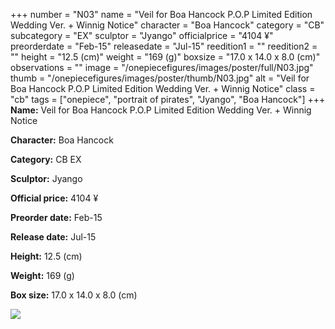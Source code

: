 +++
number = "N03"
name = "Veil for Boa Hancock P.O.P Limited Edition Wedding Ver. &#43; Winnig Notice"
character = "Boa Hancock"
category = "CB"
subcategory = "EX"
sculptor = "Jyango"
officialprice = "4104 ¥"
preorderdate = "Feb-15"
releasedate = "Jul-15"
reedition1 = ""
reedition2 = ""
height = "12.5 (cm)"
weight = "169 (g)"
boxsize = "17.0 x 14.0 x 8.0 (cm)"
observations = ""
image = "/onepiecefigures/images/poster/full/N03.jpg"
thumb = "/onepiecefigures/images/poster/thumb/N03.jpg"
alt = "Veil for Boa Hancock P.O.P Limited Edition Wedding Ver. &#43; Winnig Notice"
class = "cb"
tags = ["onepiece", "portrait of pirates", "Jyango", "Boa Hancock"]
+++
**Name:** Veil for Boa Hancock P.O.P Limited Edition Wedding Ver. &#43; Winnig Notice

**Character:** Boa Hancock

**Category:** CB  EX 

**Sculptor:** Jyango

**Official price:** 4104 ¥

**Preorder date:** Feb-15

**Release date:** Jul-15

**Height:** 12.5 (cm)

**Weight:** 169 (g)

**Box size:** 17.0 x 14.0 x 8.0 (cm)

<img src="/onepiecefigures/images/poster/thumb/N03.jpg">